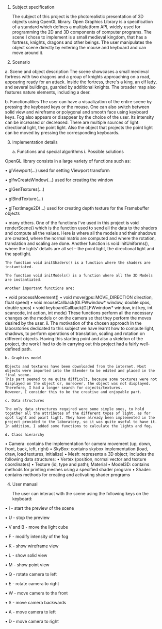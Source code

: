 1.	Subject specification
   
	The subject of this project is the photorealistic presentation of 3D objects using OpenGL library. Open Graphics Library is a specification of a standard which defines a multiplatform API, widely used for programming the 2D and 3D components of computer programs.
	The scene I chose to implement is a small medieval kingdom, that has a fortress, knights, dragons and other beings. The user manipulates the object scene directly by entering the mouse and keyboard and can move around it.

3.	Scenario
   
a.  Scene and object description
	The scene showcases a small medieval fortress with two dragons and a group of knights approaching on a road, appearing ready for an attack. Inside the fortress, there's a king, an elf lady, and several buildings, guarded by additional knights. The broader map also features nature elements, including a deer.

b. Functionalities
	The user can have a visualization of the entire scene by pressing the keyboard keys or the mouse. One can also switch between solid view and wireframe or polygonal and smooth face using keyboard keys. Fog also appears or disappear by the choice of the user. Its intensity can be increased or decreased.
	There are multiple sources of light: directional light, the point light. Also the object that projects the point light can be moved by pressing the corresponding keyboards.

3.	Implementation details
   
	a.  Functions and special algorithms
		i. Possible solutions

OpenGL library consists in a large variety of functions such as:

•	glViewport(…) used for setting Viewport transform

•	glfwCreateWindow(…) used for creating the window

•	glGenTextures(…)

•	glBindTexture(…)

•	glTextImage2D(…) used for creating depth texture for the Framebuffer objects

•	many others.
	One of the functions I’ve used in this project is void renderScene() which is the function used to send all the data to the shaders and compute all the values. Here is where all the models and their shadows are created, where the normal matrix are computed and where the rotation, translation and scaling are done.
	Another function is void initUniforms(), where the lights’ details are all set – the point light, the directional light and the spotlight.
 
	The function void initShaders() is a function where the shaders are instantiated.
 
	The function void initModels() is a function where all the 3D Models are instantiated.
 
	Another important functions are:
 
•	void processMovement()
•	void move(gps::MOVE_DIRECTION direction, float speed)
•	void mouseCallback(GLFWwindow* window, double xpos, double ypos)
•	void keyboardCallback(GLFWwindow* window, int key, int scancode, int action, int mode)
	These functions perform all the necessary changes on the models or on the camera so that they perform the moves desired by the user.
		ii. The motivation of the chosen approach
	In the laboratories dedicated to this subject we have learnt how to compute light, shadows, to perform operations of translation, scaling and rotation on different objects. Having this starting point and also a skeleton of the project, the work I had to do in carrying out this project had a fairly well-defined path.
 
	b. Graphics model
 
	Objects and textures have been downloaded from the internet. Most objects were imported into the Blender to be edited and placed in the final scene.
	This part seemed to me quite difficult, because some textures were not displayed on the object or, moreover, the object was not displayed. Therefore, I had a longer search for objects/textures.
	However, I consider this to be the creative and enjoyable part.

	c. Data structures

	The only data structures required were some simple ones, to hold together all the attributes of the different types of light, as for spot light and point light. They have already been implemented in the project provided to the laboratory, so it was quite useful to have it. In addition, I added some functions to calculate the lights and fog.

	d. Class hierarchy

•	Camera: contains the implementation for camera movement (up, down, front, back, left, right)
•	SkyBox: contains skybox implementation (load, draw, load textures, initialize)
•	Mesh: represents a 3D object; includes the following data structures:
•	Vertex (position, normal vector and texture coordinates)
•	Texture (id, type and path); Material
•	Model3D: contains methods for printing meshes using a specified shader program
•	Shader: contains methods for creating and activating shader programs





4.	User manual

	The user can interact with the scene using the following keys on the keyboard:

•	I - start the preview of the scene

•	U - stop the preview

•	V and B - move the light cube

•	F - modify intensity of the fog

•	K - show wireframe view

•	L - show solid view

•	M - show point view

•	Q - rotate camera to left

•	E - rotate camera to right

•	W - move camera to the front

•	S - move camera backwards

•	A - move camera to left

•	D - move camera to right
